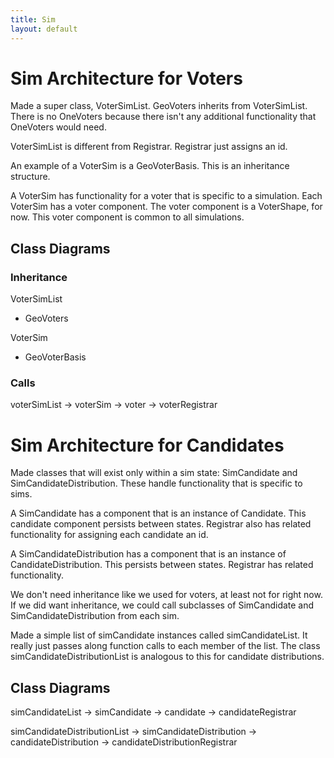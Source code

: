 ```yaml
---
title: Sim
layout: default
---
```


# Sim Architecture for Voters
Made a super class, VoterSimList. GeoVoters inherits from VoterSimList. There is no OneVoters because there isn't any additional functionality that OneVoters would need.

VoterSimList is different from Registrar. Registrar just assigns an id.

An example of a VoterSim is a GeoVoterBasis. This is an inheritance structure. 

A VoterSim has functionality for a voter that is specific to a simulation. Each VoterSim has a voter component. The voter component is a VoterShape, for now. This voter component is common to all simulations.

## Class Diagrams

### Inheritance

VoterSimList
- GeoVoters

VoterSim
- GeoVoterBasis

### Calls

voterSimList -> voterSim -> voter -> voterRegistrar

# Sim Architecture for Candidates
Made classes that will exist only within a sim state: SimCandidate and SimCandidateDistribution. These handle functionality that is specific to sims.

A SimCandidate has a component that is an instance of Candidate. This candidate component persists between states. Registrar also has related functionality for assigning each candidate an id.

A SimCandidateDistribution has a component that is an instance of CandidateDistribution. This persists between states. Registrar has related functionality.

We don't need inheritance like we used for voters, at least not for right now. If we did want inheritance, we could call subclasses of SimCandidate and SimCandidateDistribution from each sim.

Made a simple list of simCandidate instances called simCandidateList. It really just passes along function calls to each member of the list. The class simCandidateDistributionList is analogous to this for candidate distributions.

## Class Diagrams


simCandidateList -> simCandidate -> candidate -> candidateRegistrar

simCandidateDistributionList -> simCandidateDistribution -> candidateDistribution -> candidateDistributionRegistrar

